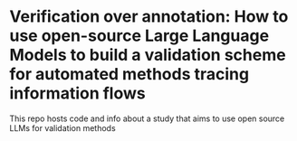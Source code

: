 # Verification over annotation: How to use open-source Large Language Models to build a validation scheme for automated methods tracing information flows
This repo hosts code and info about a study that aims to use open source LLMs for validation methods 
